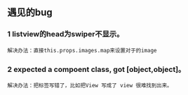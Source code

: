 ## 遇见的bug
### 1 listview的head为swiper不显示。
	解决办法：直接this.props.images.map来设置对于的image
### 2 expected a compoent class, got [object,object]。
	解决办法：把标签写错了，比如把View 写成了 view 很难找到出来。